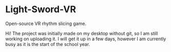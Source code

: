 # Light-Sword-VR
Open-source VR rhythm slicing game.

Hi! The project was initially made on my desktop without git, so I am still working on uploading it. I will get it up in a few days, however I am currently busy as it is the start of the school year.
